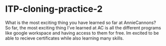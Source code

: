 # ITP-cloning-practice-2

What is the most exciting thing you have learned so far at AnnieCannons?
So far, the most exciting thing I've learned at AC is all the different programs like google workspace and having access to them for free. Im excited to be able to recieve certificates while also learning many skills.
